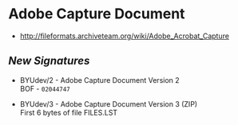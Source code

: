 # Adobe Capture Document
- http://fileformats.archiveteam.org/wiki/Adobe_Acrobat_Capture

## *New Signatures*

- BYUdev/2 - Adobe Capture Document Version 2\
BOF - ```02044747```

- BYUdev/3 - Adobe Capture Document Version 3 (ZIP)\
First 6 bytes of file FILES.LST

